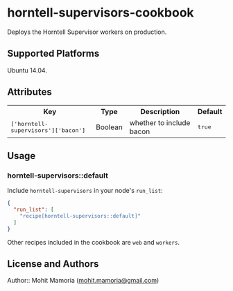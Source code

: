 # horntell-supervisors-cookbook

Deploys the Horntell Supervisor workers on production.

## Supported Platforms

Ubuntu 14.04.

## Attributes

<table>
  <tr>
    <th>Key</th>
    <th>Type</th>
    <th>Description</th>
    <th>Default</th>
  </tr>
  <tr>
    <td><tt>['horntell-supervisors']['bacon']</tt></td>
    <td>Boolean</td>
    <td>whether to include bacon</td>
    <td><tt>true</tt></td>
  </tr>
</table>

## Usage

### horntell-supervisors::default

Include `horntell-supervisors` in your node's `run_list`:

```json
{
  "run_list": [
    "recipe[horntell-supervisors::default]"
  ]
}
```

Other recipes included in the cookbook are `web` and `workers`.

## License and Authors

Author:: Mohit Mamoria (mohit.mamoria@gmail.com)
